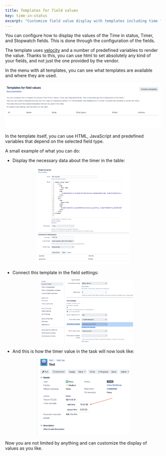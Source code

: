 ```yaml
---
title: Templates for field values
key: time-in-status
excerpt: "Customize field value display with templates including time formats, conditional logic, and dynamic content rendering options."
---
```



You can configure how to display the values of the Time in status, Timer, and Stopwatch fields. This is done through the configuration of the fields.

The template uses [velocity](https://velocity.apache.org/engine/1.7/user-guide.html) and a number of predefined variables to render the value. Thanks to this, you can use html to set absolutely any kind of your fields, and not just the one provided by the vendor.

In the menu with all templates, you can see what templates are available and where they are used.

<p style="text-align: center;"><a href="/uploads/time-in-status/templates/1.webp"><img src="/uploads/time-in-status/templates/1.webp" style="width:600px" loading="lazy"></a></p>

In the template itself, you can use HTML, JavaScript and predefined variables that depend on the selected field type.

A small example of what you can do: <br>
* Display the necessary data about the timer in the table: <br>
<p style="text-align: center;"><a href="/uploads/time-in-status/templates/2.webp"><img src="/uploads/time-in-status/templates/2.webp" style="width:300px" loading="lazy"></a></p>


<script src="https://gist.github.com/JiBrok/9999437e950b81d35853d85c4975caad.js"></script>

* Connect this template in the field settings: <br>
  <p style="text-align: center;"><a href="/uploads/time-in-status/templates/3.webp"><img src="/uploads/time-in-status/templates/4.webp" style="width:300px" loading="lazy"></a></p>

* And this is how the timer value in the task will now look like: <br>
<p style="text-align: center;"><a href="/uploads/time-in-status/templates/3.webp"><img src="/uploads/time-in-status/templates/3.webp" style="width:300px" loading="lazy"></a></p>


Now you are not limited by anything and can customize the display of values as you like.